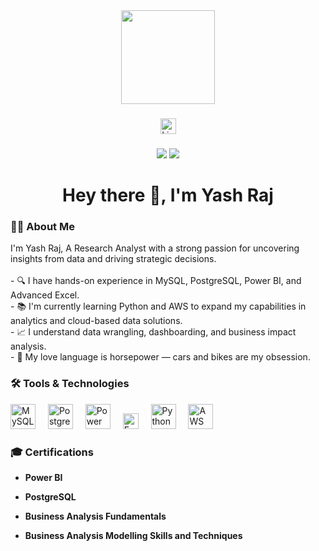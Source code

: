 <div align="center">
  <img height="150" src="https://media.giphy.com/media/M9gbBd9nbDrOTu1Mqx/giphy.gif" />
</div>

###

<div align="center">
  <a href="https://www.linkedin.com/in/yash-raj-46a024242/" target="_blank">
    <img src="https://img.shields.io/static/v1?message=LinkedIn&logo=linkedin&label=&color=0077B5&logoColor=white&labelColor=&style=for-the-badge" height="25" alt="LinkedIn logo" />
  </a>
</div>

###

<div align="center">
  <img src="https://img.shields.io/badge/Contributions-140-blue?style=flat-square" />
  <img src="https://img.shields.io/badge/Started-2025-orange?style=flat-square" />
</div>

###

<h1 align="center">Hey there 👋, I'm Yash Raj</h1>

###

<h3 align="left">👨‍💻 About Me</h3>

<p align="left">
I'm Yash Raj, A Research Analyst with a strong passion for uncovering insights from data and driving strategic decisions.<br><br>
- 🔍 I have hands-on experience in MySQL, PostgreSQL, Power BI, and Advanced Excel.<br>
- 📚 I'm currently learning Python and AWS to expand my capabilities in analytics and cloud-based data solutions.<br>
- 📈 I understand data wrangling, dashboarding, and business impact analysis.<br>
- 🚗 My love language is horsepower — cars and bikes are my obsession.
</p>

###

<h3 align="left">🛠️ Tools & Technologies</h3>

<div align="left">
  <img src="https://cdn.jsdelivr.net/gh/devicons/devicon/icons/mysql/mysql-original-wordmark.svg" height="40" alt="MySQL logo" />
  <img width="12" />
  <img src="https://cdn.jsdelivr.net/gh/devicons/devicon/icons/postgresql/postgresql-original-wordmark.svg" height="40" alt="PostgreSQL logo" />
  <img width="12" />
  <img src="https://logo.svgcdn.com/l/microsoft-power-bi.png" height="40" alt="Power BI logo" />
  <img width="12" />
  <img src="https://img.shields.io/badge/Excel-217346?style=for-the-badge&logo=microsoft-excel&logoColor=white" height="25" alt="Excel logo" />
  <img width="12" />
  <img src="https://cdn.jsdelivr.net/gh/devicons/devicon/icons/python/python-original.svg" height="40" alt="Python logo" />
  <img width="12" />
  <img src="https://logos-world.net/wp-content/uploads/2021/08/Amazon-Web-Services-AWS-Logo.png" height="40" alt="AWS logo" />
</div>

###

### 🎓 Certifications

- **Power BI**

- **PostgreSQL**

- **Business Analysis Fundamentals**

- **Business Analysis Modelling Skills and Techniques**
